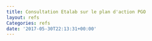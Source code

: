 ```yaml
---
title: Consultation Etalab sur le plan d'action PGO
layout: refs
Categories: refs
date: '2017-05-30T22:13:31+00:00'
---
```

